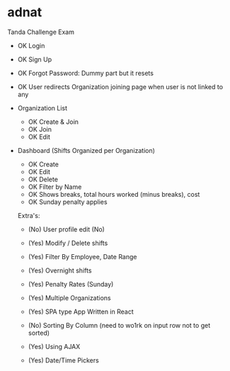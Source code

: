 # adnat
Tanda Challenge Exam

- OK Login
- OK Sign Up
- OK Forgot Password: Dummy part but it resets
- OK User redirects Organization joining page when user is not linked to any
- Organization List
  - OK Create & Join
  - OK Join
  - OK Edit

- Dashboard (Shifts Organized per Organization)
  - OK Create
  - OK Edit
  - OK Delete
  - OK Filter by Name
  - OK Shows breaks, total hours worked (minus breaks), cost
  - OK Sunday penalty applies

  Extra's:
   - (No) User profile edit (No)
   - (Yes) Modify / Delete shifts
   - (Yes) Filter By Employee, Date Range
   - (Yes) Overnight shifts
   - (Yes) Penalty Rates (Sunday)
   - (Yes) Multiple Organizations

   - (Yes) SPA type App Written in React
   - (No) Sorting By Column (need to wo1rk on input row not to get sorted)
   - (Yes) Using AJAX
   - (Yes) Date/Time Pickers
